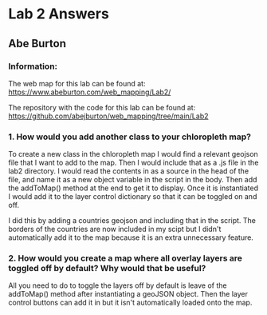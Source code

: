 # Lab 2 Answers
## Abe Burton

### Information:

The web map for this lab can be found at: https://www.abeburton.com/web_mapping/Lab2/

The repository with the code for this lab can be found at: https://github.com/abejburton/web_mapping/tree/main/Lab2

### 1. How would you add another class to your chloropleth map?
To create a new class in the chloropleth map I would find a relevant geojson file that I want to add to the map. Then I would include that as a .js file in the lab2 directory. I would read the contents in as a source in the head of the file, and name it as a new object variable in the script in the body. Then add the addToMap() method at the end to get it to display. Once it is instantiated I would add it to the layer control dictionary so that it can be toggled on and off.

I did this by adding a countries geojson and including that in the script. The borders of the countries are now included in my scipt but I didn't automatically add it to the map because it is an extra unnecessary feature.

### 2. How would you create a map where all overlay layers are toggled off by default? Why would that be useful?
All you need to do to toggle the layers off by default is leave of the addToMap() method after instantiating a geoJSON object. Then the layer control buttons can add it in but it isn't automatically loaded onto the map.